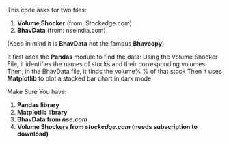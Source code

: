 This code asks for two files:
  1. **Volume Shocker** (from: Stockedge.com)
  2. **BhavData** (from: nseindia.com)

(Keep in mind it is **BhavData** not the famous **Bhavcopy**)

It first uses the **Pandas** module to find the data:
Using the Volume Shocker File, it identifies the names of stocks and their corresponding volumes.
Then, in the BhavData file, it finds the volume% % of that stock
Then it uses **Matplotlib** to plot a stacked bar chart in dark mode

Make Sure You have:
  1. **Pandas library**
  2. **Matplotlib library**
  3. **BhavData from _nse.com_**
  4. **Volume Shockers from _stockedge.com_ (needs subscription to download)**
